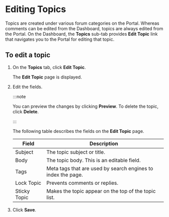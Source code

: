 ﻿---
sidebar_position: 2
---

# Editing Topics

<head>
  <meta name="guidename" content="API Management"/>
  <meta name="context" content="GUID-b774d7b1-ae62-465a-9e0e-2bd52968a4c0"/>
</head>

Topics are created under various forum categories on the Portal. Whereas comments can be edited from the Dashboard, topics are always edited from the Portal. On the Dashboard, the **Topics** sub-tab provides **Edit Topic** link that navigates you to the Portal for editing that topic.

## To edit a topic

1. On the **Topics** tab, click **Edit Topic**. 

   The **Edit Topic** page is displayed. 

2. Edit the fields. 

   :::note
   
   You can preview the changes by clicking **Preview**. To delete the topic, click **Delete**. 

   :::

   The following table describes the fields on the **Edit Topic** page. 

   |**Field** |**Description** |
   | -------- | -------------- |
   |Subject|The topic subject or title. |
   |Body|The topic body. This is an editable field. |
   |Tags|Meta tags that are used by search engines to index the page. |
   |Lock Topic|Prevents comments or replies. |
   |Sticky Topic|Makes the topic appear on the top of the topic list. |

3. Click **Save**. 

